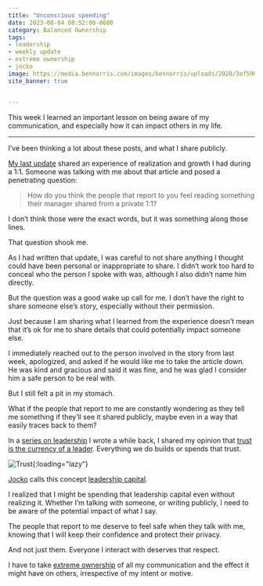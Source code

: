 ```yaml
---
title: "Unconscious spending"
date: 2023-08-04 08:52:00-0600
category: Balanced Ownership
tags:
- leadership
- weekly update
- extreme ownership
- jocko
image: https://media.bennorris.com/images/bennorris/uploads/2020/3ef59003d5.jpg
site_banner: true


---
```


This week I learned an important lesson on being aware of my communication, and especially how it can impact others in my life.

***

I’ve been thinking a lot about these posts, and what I share publicly. 

[My last update](https://bennorris.com/2023/07/28/inauthenticity-detection) shared an experience of realization and growth I had during a 1:1. Someone was talking with me about that article and posed a penetrating question:

> How do you think the people that report to you feel reading something their manager shared from a private 1:1?

I don’t think those were the exact words, but it was something along those lines.

That question shook me.

As I had written that update, I was careful to not share anything I thought could have been personal or inappropriate to share. I didn’t work too hard to conceal who the person I spoke with was, although I also didn’t name him directly.

But the question was a good wake up call for me. I don’t have the right to share someone else’s story, especially without their permission.

Just because I am sharing what I learned from the experience doesn’t mean that it’s ok for me to share details that could potentially impact someone else.

I immediately reached out to the person involved in the story from last week, apologized, and asked if he would like me to take the article down. He was kind and gracious and said it was fine, and he was glad I consider him a safe person to be real with.

But I still felt a pit in my stomach.

What if the people that report to me are constantly wondering as they tell me something if they’ll see it shared publicly, maybe even in a way that easily traces back to them?

In a [series on leadership](https://bennorris.com/2020/04/13/thoughts-on-leadership) I wrote a while back, I shared my opinion that [trust is the currency of a leader](https://www.bennorris.com/2020/04/14/leading-through-trust). Everything we do builds or spends that trust.

![Trust](https://media.bennorris.com/images/bennorris/uploads/2020/3ef59003d5.jpg){:loading="lazy"}

[Jocko](https://bennorris.com/tags/jocko/) calls this concept [leadership capital](https://echelonfront.com/how-to-build-and-spend-leadership-capital/).

I realized that I might be spending that leadership capital even without realizing it. Whether I’m talking with someone, or writing publicly, I need to be aware of the potential impact of what I say.

The people that report to me deserve to feel safe when they talk with me, knowing that I will keep their confidence and protect their privacy.

And not just them. Everyone I interact with deserves that respect.

I have to take [extreme ownership](https://bennorris.com/tags/extreme-ownership/) of all my communication and the effect it might have on others, irrespective of my intent or motive.



